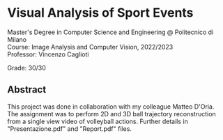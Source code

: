 # Visual Analysis of Sport Events

Master's Degree in Computer Science and Engineering @ Politecnico di Milano\
Course: Image Analysis and Computer Vision, 2022/2023\
Professor: Vincenzo Caglioti

Grade: 30/30

## Abstract

This project was done in collaboration with my colleague Matteo D'Oria.
The assignment was to perform 2D and 3D ball trajectory reconstruction from a single view video of volleyball actions.
Further details in "Presentazione.pdf" and "Report.pdf" files.
